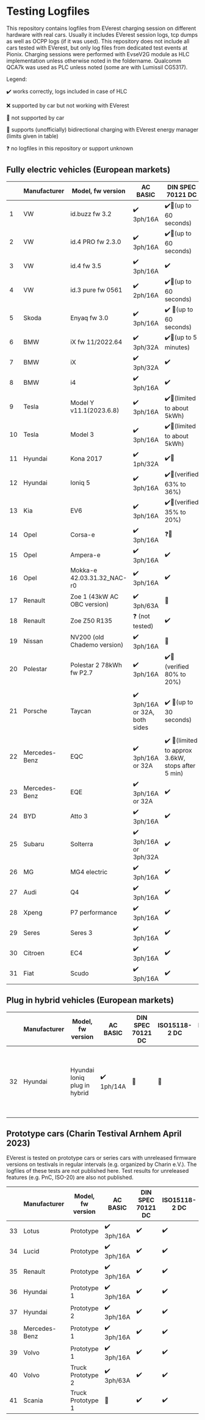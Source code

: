 # Testing Logfiles

This repository contains logfiles from EVerest charging session on different hardware with real cars.
Usually it includes EVerest session logs, tcp dumps as well as OCPP logs (if it was used).
This repository does not include all cars tested with EVerest, but only log files from dedicated test events at Pionix.
Charging sessions were performed with EvseV2G module as HLC implementation unless otherwise noted in the foldername.
Qualcomm QCA7k was used as PLC unless noted (some are with Lumissil CG5317).

Legend:

:heavy_check_mark: works correctly, logs included in case of HLC

❌ supported by car but not working with EVerest

:black_square_button: not supported by car

🔄 supports (unofficially) bidirectional charging with EVerest energy manager (limits given in table)

❓ no logfiles in this repository or support unknown

## Fully electric vehicles (European markets)

|     | Manufacturer  | Model, fw version           | AC BASIC                                      | DIN SPEC 70121 DC                                                | ISO15118-2 DC                             | ISO15118-2 AC                   | Comments                                                                                                                                  |
| --- | ------------- | --------------------------- | --------------------------------------------- | ---------------------------------------------------------------- | ----------------------------------------- | ------------------------------- | ----------------------------------------------------------------------------------------------------------------------------------------- |
| 1   | VW            | id.buzz fw 3.2              | :heavy_check_mark: 3ph/16A                    | :heavy_check_mark:🔄(up to 60 seconds)                           | ❓                                        | ❓                              | random MAC, 60s timeout in CurrentDemand                                                                                                  |
| 2   | VW            | id.4 PRO fw 2.3.0           | :heavy_check_mark: 3ph/16A                    | :heavy_check_mark:🔄(up to 60 seconds)                           | :heavy_check_mark:🔄(up to 60 seconds)    | :heavy_check_mark:              | random MAC, 60s timeout in CurrentDemand                                                                                                  |
| 3   | VW            | id.4 fw 3.5                 | :heavy_check_mark: 3ph/16A                    | :heavy_check_mark:                                               | :heavy_check_mark:                        | :heavy_check_mark:              | random MAC, 60s timeout in CurrentDemand                                                                                                  |
| 4   | VW            | id.3 pure fw 0561           | :heavy_check_mark: 2ph/16A                    | :heavy_check_mark:🔄(up to 60 seconds)                           | :heavy_check_mark:🔄(up to 60 seconds)    | :heavy_check_mark:              | random MAC, 60s timeout in CurrentDemand                                                                                                  |
| 5   | Skoda         | Enyaq fw 3.0                | :heavy_check_mark: 3ph/16A                    | :heavy_check_mark: 🔄(up to 60 seconds)                          | ❓🔄(up to 60 seconds)                    | :heavy_check_mark:              | random MAC, 60s timeout in CurrentDemand                                                                                                  |
| 6   | BMW           | iX fw 11/2022.64            | :heavy_check_mark: 3ph/32A                    | :heavy_check_mark:🔄(up to 5 minutes)                            | :heavy_check_mark:🔄(up to 5 minutes)     | ❓                              |                                                                                                                                           |
| 7   | BMW           | iX                          | :heavy_check_mark: 3ph/32A                    | :heavy_check_mark:                                               | :black_square_button:                     | ❓                              | probably older car FW                                                                                                                                           |
| 8   | BMW           | i4                          | :heavy_check_mark: 3ph/16A                    | :heavy_check_mark:                                               | ❓                                        | ❓                              |                                                                                                                                           |
| 9   | Tesla         | Model Y v11.1(2023.6.8)     | :heavy_check_mark: 3ph/16A                    | :heavy_check_mark:🔄(limited to about 5kWh)                      | :black_square_button:                     | :black_square_button:           |                                                                                                                                           |
| 10  | Tesla         | Model 3                     | :heavy_check_mark: 3ph/16A                    | :heavy_check_mark:🔄(limited to about 5kWh)                      | :black_square_button:                     | :black_square_button:           |                                                                                                                                           |
| 11  | Hyundai       | Kona 2017                   | :heavy_check_mark: 1ph/32A                    | :heavy_check_mark:🔄                                             | :black_square_button:                     | :black_square_button:           |                                                                                                                                           |
| 12  | Hyundai       | Ioniq 5                     | :heavy_check_mark: 3ph/16A                    | :heavy_check_mark:🔄(verified 63% to 36%)                        | :heavy_check_mark:🔄                      | :black_square_button:           |                                                                                                                                           |
| 13  | Kia           | EV6                         | :heavy_check_mark: 3ph/16A                    | :heavy_check_mark:🔄(verified 35% to 20%)                        | :heavy_check_mark:🔄                      | :black_square_button:           |                                                                                                                                           |
| 14  | Opel          | Corsa-e                     | :heavy_check_mark: 3ph/16A                    | ❓🔄                                                             | :black_square_button:                     | :black_square_button:           | Charger fw crashes with ISO-2 AC                                                                                                          |
| 15  | Opel          | Ampera-e                    | :heavy_check_mark: 3ph/16A                    | :heavy_check_mark:                                               | :black_square_button:                     | :black_square_button:           |                                                                                                                                           |
| 16  | Opel          | Mokka-e 42.03.31.32_NAC-r0  | :heavy_check_mark: 3ph/16A                    | :heavy_check_mark:                                               | :heavy_check_mark:                        | :black_square_button:           |                                                                                                                                           |
| 17  | Renault       | Zoe 1 (43kW AC OBC version) | :heavy_check_mark: 3ph/63A                    | :black_square_button:                                            | :black_square_button:                     | :black_square_button:           | high DC residual current, >10mA                                                                                                           |
| 18  | Renault       | Zoe Z50 R135 | ❓ (not tested)                   | :heavy_check_mark:                                            | :black_square_button:                     | :black_square_button:           |                                                                              |
| 19  | Nissan        | NV200 (old Chademo version) | :heavy_check_mark: 3ph/16A                    | :black_square_button:                                            | :black_square_button:                     | :black_square_button:           | Chademo not supported with EVerest yet                                                                                                    |
| 20  | Polestar      | Polestar 2 78kWh fw P2.7    | :heavy_check_mark: 3ph/16A                    | :heavy_check_mark:🔄 (verified 80% to 20%)                       | :heavy_check_mark:🔄 (verified 80% to 20%)| :black_square_button:           | ISO-2 AC: Car selects AC_single_phase_core and stops after ChargeParameterDiscoveryRes                                                    |
| 21  | Porsche       | Taycan                      | :heavy_check_mark: 3ph/16A or 32A, both sides | :heavy_check_mark: 🔄(up to 30 seconds)                          | :heavy_check_mark:                        | :heavy_check_mark: (both sides) | DC: <20s timeout in CableCheck, 30s timeout in CurrentDemand<br>Tested model had only AC port on drivers side and 800VDC+AC on other side |
| 22  | Mercedes-Benz | EQC                         | :heavy_check_mark: 3ph/16A or 32A             | :heavy_check_mark: 🔄(limited to approx 3.6kW, stops after 5 min)| :black_square_button:                     | :black_square_button:           | Discharging more then 3.6kW: car tries to limit discharging and eventually stops                                                          |
| 23  | Mercedes-Benz | EQE                         | :heavy_check_mark: 3ph/16A or 32A             | :heavy_check_mark:                                               | :heavy_check_mark:                        | :heavy_check_mark:              |                                                                                                                                           |
| 24  | BYD           | Atto 3                      | :heavy_check_mark: 3ph/16A                    | :heavy_check_mark:                                               | :heavy_check_mark:                        | :black_square_button:           |                                                                                                                                           |
| 25  | Subaru        | Solterra                    | :heavy_check_mark: 3ph/16A or 3ph/32A         | :heavy_check_mark:                                               | :heavy_check_mark:                        | :black_square_button:           |
| 26  | MG            | MG4 electric                | :heavy_check_mark: 3ph/16A                    | :heavy_check_mark:                                               | :heavy_check_mark:                        | :black_square_button:           |
| 27  | Audi          | Q4                          | :heavy_check_mark: 3ph/16A                    | :heavy_check_mark:                                               | :heavy_check_mark:                        | :heavy_check_mark:              |
| 28  | Xpeng         | P7 performance              | :heavy_check_mark: 3ph/16A                    | :heavy_check_mark:                                               | :heavy_check_mark:                        | :black_square_button:           |
| 29  | Seres         | Seres 3                     | :heavy_check_mark: 3ph/16A                    | :heavy_check_mark:                                               | :heavy_check_mark:                        | :black_square_button:           | On AC ISO15118-2, the EV sends a CableCheck req in AC    |
| 30  | Citroen       | EC4                         | :heavy_check_mark: 3ph/16A                    | :heavy_check_mark:                                               | :heavy_check_mark:                        | :black_square_button:           |
| 31  | Fiat          | Scudo                       | :heavy_check_mark: 3ph/16A                    | :heavy_check_mark:                                               | :heavy_check_mark:                        | ❓                              |


## Plug in hybrid vehicles (European markets)
|     | Manufacturer | Model, fw version            | AC BASIC                   | DIN SPEC 70121 DC     | ISO15118-2 DC         | ISO15118-2 AC         | Comments                                                               |
| --- | ------------ | ---------------------------- | -------------------------- | --------------------- | --------------------- | --------------------- | ---------------------------------------------------------------------- |
| 32  | Hyundai      | Hyundai Ioniq plug in hybrid | :heavy_check_mark: 1ph/14A | :black_square_button: | :black_square_button: | :black_square_button: | Charger stops if 5% PWM presented and does not recover until replugged |

## Prototype cars (Charin Testival Arnhem April 2023)

EVerest is tested on prototype cars or series cars with unreleased firmware versions on testivals in regular intervals (e.g. organized by Charin e.V.). The logfiles of these tests are not published here. Test results for unreleased features (e.g. PnC, ISO-20) are also not published.

|     | Manufacturer  | Model, fw version | AC BASIC                   | DIN SPEC 70121 DC  | ISO15118-2 DC      | ISO15118-2 AC         | Comments |
| --- | ------------- | ----------------- | -------------------------- | ------------------ | ------------------ | --------------------- | -------- |
| 33  | Lotus         | Prototype         | :heavy_check_mark: 3ph/16A | :heavy_check_mark: | :heavy_check_mark: | :black_square_button: |          |
| 34  | Lucid         | Prototype         | :heavy_check_mark: 3ph/16A | :heavy_check_mark: | :heavy_check_mark: | :heavy_check_mark:    |          |
| 35  | Renault       | Prototype         | :heavy_check_mark: 3ph/16A | :heavy_check_mark: | :heavy_check_mark: | :heavy_check_mark:    |          |
| 36  | Hyundai       | Prototype 1       | :heavy_check_mark: 3ph/16A | :heavy_check_mark: | :heavy_check_mark: | :black_square_button: |          |
| 37  | Hyundai       | Prototype 2       | :heavy_check_mark: 3ph/16A | :heavy_check_mark: | :heavy_check_mark: | :black_square_button: |          |
| 38  | Mercedes-Benz | Prototype 1       | :heavy_check_mark: 3ph/16A | :heavy_check_mark: | :heavy_check_mark: | :heavy_check_mark:    |          |
| 39  | Volvo         | Prototype 1       | :heavy_check_mark: 3ph/16A | :heavy_check_mark: | :heavy_check_mark: | :black_square_button: |          |
| 40  | Volvo         | Truck Prototype 2       | :heavy_check_mark: 3ph/63A | :heavy_check_mark: | :heavy_check_mark: | :black_square_button: |          |
| 41  | Scania        | Truck Prototype 1       | :black_square_button:      | :heavy_check_mark: | :heavy_check_mark: | :black_square_button: |          |


